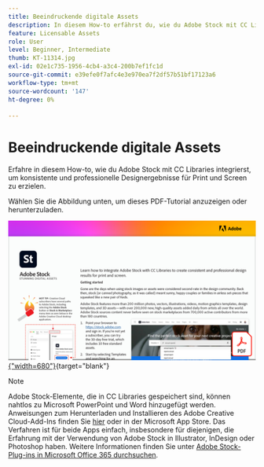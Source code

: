 ```yaml
---
title: Beeindruckende digitale Assets
description: In diesem How-to erfährst du, wie du Adobe Stock mit CC Libraries integrierst, um konsistente und professionelle Ergebnisse für Print- und Screendesigns zu erzielen.
feature: Licensable Assets
role: User
level: Beginner, Intermediate
thumb: KT-11314.jpg
exl-id: 02e1c735-1956-4cb4-a3c4-200b7ef1fc1d
source-git-commit: e39efe0f7afc4e3e970ea7f2df57b51bf17123a6
workflow-type: tm+mt
source-wordcount: '147'
ht-degree: 0%

---
```


# Beeindruckende digitale Assets

Erfahre in diesem How-to, wie du Adobe Stock mit CC Libraries integrierst, um konsistente und professionelle Designergebnisse für Print und Screen zu erzielen.

Wählen Sie die Abbildung unten, um dieses PDF-Tutorial anzuzeigen oder herunterzuladen.

[![Bild der ersten Seite des Tutorials](assets/Stunningdigitalassets.png){&quot;width=680&quot;}](assets/Stunning-Digital-Assets.pdf){target="blank"}

>[!NOTE]
>
>Adobe Stock-Elemente, die in CC Libraries gespeichert sind, können nahtlos zu Microsoft PowerPoint und Word hinzugefügt werden. Anweisungen zum Herunterladen und Installieren des Adobe Creative Cloud-Add-Ins finden Sie [hier](https://helpx.adobe.com/de/creative-cloud/help/libraries-addin-microsoft-office.html) oder in der Microsoft App Store. Das Verfahren ist für beide Apps einfach, insbesondere für diejenigen, die Erfahrung mit der Verwendung von Adobe Stock in Illustrator, InDesign oder Photoshop haben. Weitere Informationen finden Sie unter [Adobe Stock-Plug-ins in Microsoft Office 365 durchsuchen](https://helpx.adobe.com/de/stock/help/microsoft-office-plug-ins.html).
